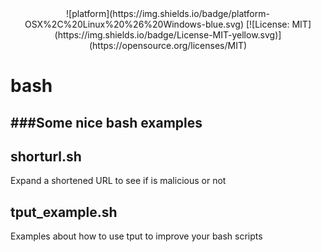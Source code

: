 <div align="center">
![platform](https://img.shields.io/badge/platform-OSX%2C%20Linux%20%26%20Windows-blue.svg) [![License: MIT](https://img.shields.io/badge/License-MIT-yellow.svg)](https://opensource.org/licenses/MIT)
</div>

# bash
###Some nice bash examples
---

## shorturl.sh 
Expand a shortened URL to see if is malicious or not 

## tput_example.sh 
Examples about how to use tput to improve your bash scripts 


